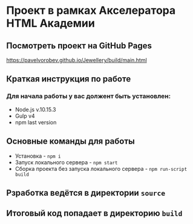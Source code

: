 # Проект в рамках Акселератора HTML Академии
## Посмотреть проект на GitHub Pages
https://pavelvorobev.github.io/Jewellery/build/main.html
## Краткая инструкция по работе
### Для начала работы у вас должент быть установлен:
* Node.js v.10.15.3
* Gulp v4
* npm last version
## Основные команды для работы
* Установка - `npm i`
* Запуск локального сервера - `npm start`
* Сборка проекта без запуска локального сервера - `npm run-script build`



## Рзработка ведётся в директории `source`
## Итоговый код попадает в директорию `build`

